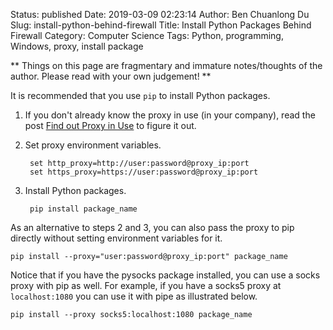 Status: published
Date: 2019-03-09 02:23:14
Author: Ben Chuanlong Du
Slug: install-python-behind-firewall
Title: Install Python Packages Behind Firewall
Category: Computer Science
Tags: Python, programming, Windows, proxy, install package

**
Things on this page are fragmentary and immature notes/thoughts of the author.
Please read with your own judgement!
**



It is recommended that you use `pip` to install Python packages.

1. If you don't already know the proxy in use (in your company),
    read the post [Find out Proxy in Use](http://www.legendu.net/en/blog/find-out-proxy-in-use/)
    to figure it out.

2. Set proxy environment variables.

        set http_proxy=http://user:password@proxy_ip:port
        set https_proxy=https://user:password@proxy_ip:port

3. Install Python packages.

        pip install package_name

As an alternative to steps 2 and 3, 
you can also pass the proxy to pip directly without setting environment variables for it.

    pip install --proxy="user:password@proxy_ip:port" package_name

Notice that if you have the pysocks package installed,
you can use a socks proxy with pip as well.
For example, 
if you have a socks5 proxy at `localhost:1080` you can use it with pipe as illustrated below.

    pip install --proxy socks5:localhost:1080 package_name


